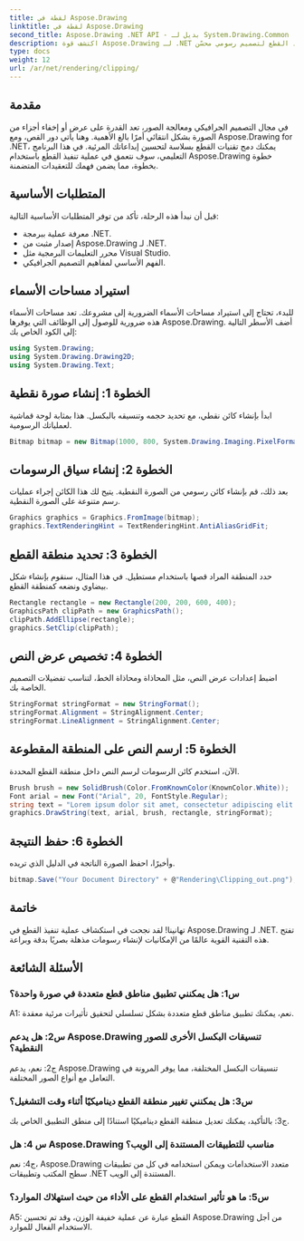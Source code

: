 ```yaml
---
title: لقطة في Aspose.Drawing
linktitle: لقطة في Aspose.Drawing
second_title: Aspose.Drawing .NET API - بديل لـ System.Drawing.Common
description: اكتشف قوة Aspose.Drawing لـ .NET من خلال هذا البرنامج التعليمي خطوة بخطوة حول تنفيذ القطع لتصميم رسومي محسّن.
type: docs
weight: 12
url: /ar/net/rendering/clipping/
---
```

## مقدمة

في مجال التصميم الجرافيكي ومعالجة الصور، تعد القدرة على عرض أو إخفاء أجزاء من الصورة بشكل انتقائي أمرًا بالغ الأهمية. وهنا يأتي دور القص، ومع Aspose.Drawing for .NET، يمكنك دمج تقنيات القطع بسلاسة لتحسين إبداعاتك المرئية. في هذا البرنامج التعليمي، سوف نتعمق في عملية تنفيذ القطع باستخدام Aspose.Drawing خطوة بخطوة، مما يضمن فهمك للتعقيدات المتضمنة.

## المتطلبات الأساسية

قبل أن نبدأ هذه الرحلة، تأكد من توفر المتطلبات الأساسية التالية:

- معرفة عملية ببرمجة .NET.
- إصدار مثبت من Aspose.Drawing لـ .NET.
- محرر التعليمات البرمجية مثل Visual Studio.
- الفهم الأساسي لمفاهيم التصميم الجرافيكي.

## استيراد مساحات الأسماء

للبدء، تحتاج إلى استيراد مساحات الأسماء الضرورية إلى مشروعك. تعد مساحات الأسماء هذه ضرورية للوصول إلى الوظائف التي يوفرها Aspose.Drawing. أضف الأسطر التالية إلى الكود الخاص بك:

```csharp
using System.Drawing;
using System.Drawing.Drawing2D;
using System.Drawing.Text;
```

## الخطوة 1: إنشاء صورة نقطية

ابدأ بإنشاء كائن نقطي، مع تحديد حجمه وتنسيقه بالبكسل. هذا بمثابة لوحة قماشية لعملياتك الرسومية. 

```csharp
Bitmap bitmap = new Bitmap(1000, 800, System.Drawing.Imaging.PixelFormat.Format32bppPArgb);
```

## الخطوة 2: إنشاء سياق الرسومات

بعد ذلك، قم بإنشاء كائن رسومي من الصورة النقطية. يتيح لك هذا الكائن إجراء عمليات رسم متنوعة على الصورة النقطية.

```csharp
Graphics graphics = Graphics.FromImage(bitmap);
graphics.TextRenderingHint = TextRenderingHint.AntiAliasGridFit;
```

## الخطوة 3: تحديد منطقة القطع

حدد المنطقة المراد قصها باستخدام مستطيل. في هذا المثال، سنقوم بإنشاء شكل بيضاوي ونضعه كمنطقة القطع.

```csharp
Rectangle rectangle = new Rectangle(200, 200, 600, 400);
GraphicsPath clipPath = new GraphicsPath();
clipPath.AddEllipse(rectangle);
graphics.SetClip(clipPath);
```

## الخطوة 4: تخصيص عرض النص

اضبط إعدادات عرض النص، مثل المحاذاة ومحاذاة الخط، لتناسب تفضيلات التصميم الخاصة بك.

```csharp
StringFormat stringFormat = new StringFormat();
stringFormat.Alignment = StringAlignment.Center;
stringFormat.LineAlignment = StringAlignment.Center;
```

## الخطوة 5: ارسم النص على المنطقة المقطوعة

الآن، استخدم كائن الرسومات لرسم النص داخل منطقة القطع المحددة.

```csharp
Brush brush = new SolidBrush(Color.FromKnownColor(KnownColor.White));
Font arial = new Font("Arial", 20, FontStyle.Regular);
string text = "Lorem ipsum dolor sit amet, consectetur adipiscing elit. ..."; // (النص مقطوع للإختصار)
graphics.DrawString(text, arial, brush, rectangle, stringFormat);
```

## الخطوة 6: حفظ النتيجة

وأخيرًا، احفظ الصورة الناتجة في الدليل الذي تريده.

```csharp
bitmap.Save("Your Document Directory" + @"Rendering\Clipping_out.png");
```

## خاتمة

تهانينا! لقد نجحت في استكشاف عملية تنفيذ القطع في Aspose.Drawing لـ .NET. تفتح هذه التقنية القوية عالمًا من الإمكانيات لإنشاء رسومات مذهلة بصريًا بدقة وبراعة.

## الأسئلة الشائعة

### س1: هل يمكنني تطبيق مناطق قطع متعددة في صورة واحدة؟

A1: نعم، يمكنك تطبيق مناطق قطع متعددة بشكل تسلسلي لتحقيق تأثيرات مرئية معقدة.

### س2: هل يدعم Aspose.Drawing تنسيقات البكسل الأخرى للصور النقطية؟

ج2: نعم، يدعم Aspose.Drawing تنسيقات البكسل المختلفة، مما يوفر المرونة في التعامل مع أنواع الصور المختلفة.

### س3: هل يمكنني تغيير منطقة القطع ديناميكيًا أثناء وقت التشغيل؟

ج3: بالتأكيد، يمكنك تعديل منطقة القطع ديناميكيًا استنادًا إلى منطق التطبيق الخاص بك.

### س 4: هل Aspose.Drawing مناسب للتطبيقات المستندة إلى الويب؟

ج4: نعم، Aspose.Drawing متعدد الاستخدامات ويمكن استخدامه في كل من تطبيقات سطح المكتب وتطبيقات .NET المستندة إلى الويب.

### س5: ما هو تأثير استخدام القطع على الأداء من حيث استهلاك الموارد؟

A5: القطع عبارة عن عملية خفيفة الوزن، وقد تم تحسين Aspose.Drawing من أجل الاستخدام الفعال للموارد.